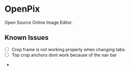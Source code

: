 # OpenPix

Open Source Online Image Editor.

## Known Issues

- [ ] Crop frame is not working properly when changing tabs.
- [ ] Top crop anchors dont work because of the nav bar
-
